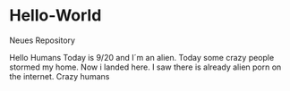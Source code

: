 # Hello-World
Neues Repository

Hello Humans
Today is 9/20 and I´m an alien. Today some crazy people stormed my home. Now i landed here. 
I saw there is already alien porn on the internet. Crazy humans
